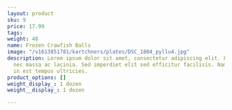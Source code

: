 ```yaml
---
layout: product
sku: 9
price: 17.99
tags: 
weight: 48
name: Frozen Crawfish Balls
image: "/v1613851781/kartchners/plates/DSC_1804_pyllu4.jpg"
description: Lorem ipsum dolor sit amet, consectetur adipiscing elit. Fusce dictum
  nec massa ac lacinia. Sed imperdiet elit sed efficitur facilisis. Nam posuere turpis
  in est tempus ultricies.
product_options: []
weight_display_: 1 dozen
weight__display_: 1 dozen

---
```

